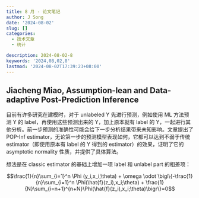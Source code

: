 ```yaml
---
title: 8 月 - 论文笔记
author: J Song
date: '2024-08-02'
slug: []
categories:
  - 技术文章
  - 统计

description: 2024-08-02-8
keywords: '2024,08,02,8'
lastmod: '2024-08-02T17:39:23+08:00'
---
```


## Jiacheng Miao, Assumption-lean and Data-adaptive Post-Prediction Inference

目前有许多研究在建模时，对于 unlabeled Y 先进行预测，例如使用 ML 方法预测 Y 的 label，再使用这些预测出来的 Y，加上原本就有 label 的 Y，一起进行其他分析。前一步预测的准确性可能会给下一步分析结果带来未知影响。文章提出了 POP-Inf estimator，无论第一步的预测模型表现如何，它都可以达到不弱于传统 estimator（即使用原本有 label 的 Y 得到的 estimator）的效果，证明了它的 asymptotic normality 性质，并提供了具体算法。

想法是在 classic estimator 的基础上增加一项 label 和 unlabel part 的相差项：

$$\frac{1}{n}\sum_{i=1}^n \Phi (y_i,x_i;\theta) + \omega \odot \bigl\{-\frac{1}{n}\sum_{i=1}^n \Phi(\hat{f}(z_i),x_i;\theta) + \frac{1}{N}\sum_{i=n+1}^{n+N}\Phi(\hat{f}(z_i),x_i;\theta)\bigr\}=0$$
